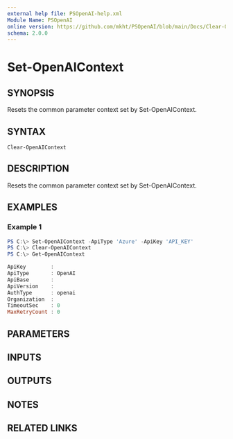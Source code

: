 ```yaml
---
external help file: PSOpenAI-help.xml
Module Name: PSOpenAI
online version: https://github.com/mkht/PSOpenAI/blob/main/Docs/Clear-OpenAIContext.md
schema: 2.0.0
---
```


# Set-OpenAIContext

## SYNOPSIS
Resets the common parameter context set by Set-OpenAIContext.

## SYNTAX

```
Clear-OpenAIContext
```

## DESCRIPTION
Resets the common parameter context set by Set-OpenAIContext.

## EXAMPLES

### Example 1
```powershell
PS C:\> Set-OpenAIContext -ApiType 'Azure' -ApiKey 'API_KEY'
PS C:\> Clear-OpenAIContext
PS C:\> Get-OpenAIContext

ApiKey        : 
ApiType       : OpenAI
ApiBase       : 
ApiVersion    : 
AuthType      : openai
Organization  : 
TimeoutSec    : 0
MaxRetryCount : 0
```

## PARAMETERS

## INPUTS

## OUTPUTS

## NOTES

## RELATED LINKS
